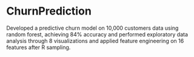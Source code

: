 # ChurnPrediction
Developed a predictive churn model on 10,000 customers data using random forest, achieving 84% accuracy and performed exploratory data analysis through 8 visualizations and applied feature engineering on 16 features after R sampling.
